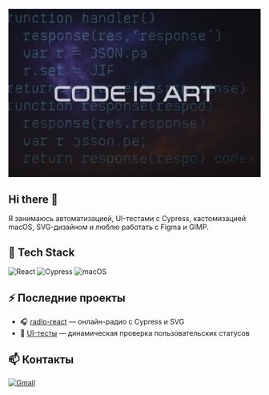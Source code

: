 ![](./poster.png)
## Hi there 👋

Я занимаюсь автоматизацией, UI-тестами с Cypress, кастомизацией macOS, SVG-дизайном и люблю работать с Figma и GIMP.

## 🧰 Tech Stack
![React](https://img.shields.io/badge/-React-61DAFB?logo=react&logoColor=black)
![Cypress](https://img.shields.io/badge/-Cypress-17202C?logo=cypress&logoColor=white)
![macOS](https://img.shields.io/badge/-macOS-black?logo=apple)

## ⚡ Последние проекты
- 🎧 [radio-react](https://github.com/wolk8506/radio-react) — онлайн-радио с Cypress и SVG
- 🧪 [UI-тесты](https://github.com/...) — динамическая проверка пользовательских статусов

## 📫 Контакты
[![Gmail](https://img.shields.io/badge/-your.email@example.com-D14836?logo=gmail&logoColor=white)](mailto:your.email@example.com)

